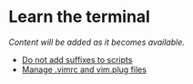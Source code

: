# Learn the terminal

*Content will be added as it becomes available.*

* [Do not add suffixes to scripts](https://youtu.be/jCbSHFI3fI4)
* [Manage .vimrc and vim.plug files](https://youtu.be/QTQqTwTjM88)
